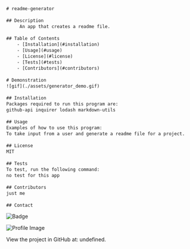 
    # readme-generator 
    
    ## Description
         An app that creates a readme file.

    ## Table of Contents
        - [Installation](#installation)
        - [Usage](#usage)
        - [License](#license)
        - [Tests](#tests)
        - [Contributors](#contributors)

    # Demonstration
    ![gif](./assets/generator_demo.gif)

    ## Installation
    Packages required to run this program are: 
    github-api inquirer lodash markdown-utils
    
    ## Usage
    Examples of how to use this program: 
    To take input from a user and generate a readme file for a project.

    ## License
    MIT

    ## Tests
    To test, run the following command:
    no test for this app

    ## Contributors
    just me

    ## Contact
    
![Badge](https://img.shields.io/badge/Github-cdcolbert-4cbbb9) 
    
![Profile Image](https://github.com/cdcolbert.png?size=60)
    
View the project in GitHub at: undefined.